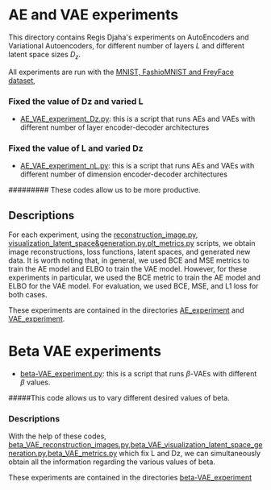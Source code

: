 # AE and VAE experiments 

This directory contains Regis Djaha's experiments on AutoEncoders and Variational Autoencoders, for different number of layers $L$ and different latent space sizes $D_z$.


All experiments are run with the [MNIST, FashioMNIST and FreyFace dataset](https://github.com/RegisKonan/ae_vae_understanding/blob/be148a3712598c35b293b91b3a84487c33f84302/src/main/datasets.py), 

### Fixed the value of Dz and varied L

- [AE_VAE_experiment_Dz.py](https://github.com/RegisKonan/ae_vae_understanding/blob/0627aae638a57a1a9a43188e3d7c1fa1a6963978/script/AE_VAE_experiment_Dz.py): this is a script that runs AEs and VAEs with different number of layer encoder-decoder architectures

### Fixed the value of L and varied Dz

- [AE_VAE_experiment_nL.py](https://github.com/RegisKonan/ae_vae_understanding/blob/0627aae638a57a1a9a43188e3d7c1fa1a6963978/script/AE_VAE_experiment_nL.py): this is a script that runs AEs and VAEs with different number of dimension  encoder-decoder architectures


######### These codes allow us to be more productive.

## Descriptions

For each experiment, using the [reconstruction_image.py](https://github.com/RegisKonan/ae_vae_understanding/blob/0627aae638a57a1a9a43188e3d7c1fa1a6963978/script/reconstruction_image.py), [visualization_latent_space&generation.py](https://github.com/RegisKonan/ae_vae_understanding/blob/0627aae638a57a1a9a43188e3d7c1fa1a6963978/script/visualization_latent_space%26generation.py),[plt_metrics.py](https://github.com/RegisKonan/ae_vae_understanding/blob/0627aae638a57a1a9a43188e3d7c1fa1a6963978/script/plt_metrics.py) scripts, we obtain image reconstructions, loss functions, latent spaces, and generated new data. It is worth noting that, in general, we used BCE and MSE metrics to train the AE model and ELBO to train the VAE model. However, for these experiments  in particular, we used the BCE metric to train the AE model and ELBO for the VAE model. For evaluation, we used BCE, MSE, and L1 loss for both cases.

These experiments are contained in the directories [AE_experiment](https://github.com/RegisKonan/ae_vae_understanding/tree/0f0cdf76304aff5f150e4252253f55d3a820ffe2/results/AE_experiment_FashionMNIST) and [VAE_experiment](https://github.com/RegisKonan/ae_vae_understanding/tree/0f0cdf76304aff5f150e4252253f55d3a820ffe2/results/VAE_experiment_FreyFace). 


# Beta VAE experiments 

- [beta-VAE_experiment.py](https://github.com/iurteaga/vae_understanding/blob/8bc9ec6a21b75a0da092fa43aef4e499004ee787/script/beta_VAE_experiment.py): this is a script that runs  $\beta$-VAEs with different $\beta$ values.

#####This code allows us to vary different desired values of beta.

### Descriptions

With the help of these codes, [beta_VAE_reconstruction_images.py](https://github.com/RegisKonan/ae_vae_understanding/blob/0627aae638a57a1a9a43188e3d7c1fa1a6963978/script/beta_VAE_reconstruction_image.py),[beta_VAE_visualization_latent_space_generation.py](https://github.com/RegisKonan/ae_vae_understanding/blob/0627aae638a57a1a9a43188e3d7c1fa1a6963978/script/beta_VAE_visualization_latent_space_generation.py),[beta_VAE_metrics.py](https://github.com/RegisKonan/ae_vae_understanding/blob/0627aae638a57a1a9a43188e3d7c1fa1a6963978/script/beta_VAE_metrics.py) 
which fix L and Dz, we can simultaneously obtain all the information regarding the various values of beta.


These experiments are contained in the directories [beta-VAE_experiment](https://github.com/RegisKonan/ae_vae_understanding/tree/0f0cdf76304aff5f150e4252253f55d3a820ffe2/results/beta-VAE_experiment_MNIST)


